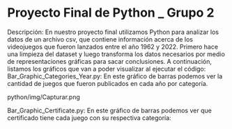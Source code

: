 # Proyecto Final de Python _ Grupo 2

Descripción: 
En nuestro proyecto final utilizamos Python para analizar los datos de un archivo csv, que contiene información acerca de los videojuegos que fueron lanzados entre el año 1962 y 2022. Primero hace una limpieza del dataset y luego transforma los datos necesarios por medio de representaciones gráficas para sacar conclusiones. 
A continuación, listamos los gráficos que van a poder visualizar al ejecutar el código:
Bar_Graphic_Categories_Year.py: En este gráfico de barras podemos ver la cantidad de juegos que fueron publicados en cada año por categoría. 

python/img/Capturar.png

Bar_Graphic_Certificate.py: En este gráfico de barras podemos ver que certificado tiene cada juego con su respectiva categoría:


